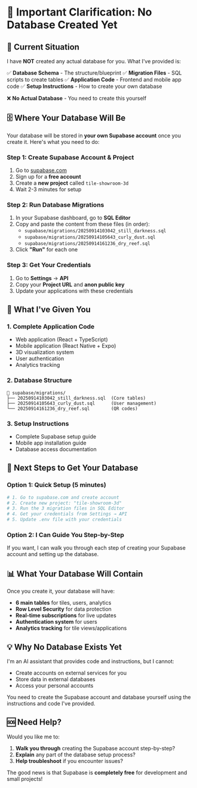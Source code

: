 # 🚨 Important Clarification: No Database Created Yet

## 📍 **Current Situation**

I have **NOT** created any actual database for you. What I've provided is:

✅ **Database Schema** - The structure/blueprint
✅ **Migration Files** - SQL scripts to create tables
✅ **Application Code** - Frontend and mobile app code
✅ **Setup Instructions** - How to create your own database

❌ **No Actual Database** - You need to create this yourself

## 🗄️ **Where Your Database Will Be**

Your database will be stored in **your own Supabase account** once you create it. Here's what you need to do:

### **Step 1: Create Supabase Account & Project**
1. Go to [supabase.com](https://supabase.com)
2. Sign up for a **free account**
3. Create a **new project** called `tile-showroom-3d`
4. Wait 2-3 minutes for setup

### **Step 2: Run Database Migrations**
1. In your Supabase dashboard, go to **SQL Editor**
2. Copy and paste the content from these files (in order):
   - `supabase/migrations/20250914103042_still_darkness.sql`
   - `supabase/migrations/20250914105643_curly_dust.sql`
   - `supabase/migrations/20250914161236_dry_reef.sql`
3. Click **"Run"** for each one

### **Step 3: Get Your Credentials**
1. Go to **Settings** → **API**
2. Copy your **Project URL** and **anon public key**
3. Update your applications with these credentials

## 🎯 **What I've Given You**

### **1. Complete Application Code**
- Web application (React + TypeScript)
- Mobile application (React Native + Expo)
- 3D visualization system
- User authentication
- Analytics tracking

### **2. Database Structure**
```
📁 supabase/migrations/
├── 20250914103042_still_darkness.sql  (Core tables)
├── 20250914105643_curly_dust.sql      (User management)
└── 20250914161236_dry_reef.sql        (QR codes)
```

### **3. Setup Instructions**
- Complete Supabase setup guide
- Mobile app installation guide
- Database access documentation

## 🚀 **Next Steps to Get Your Database**

### **Option 1: Quick Setup (5 minutes)**
```bash
# 1. Go to supabase.com and create account
# 2. Create new project: "tile-showroom-3d"
# 3. Run the 3 migration files in SQL Editor
# 4. Get your credentials from Settings → API
# 5. Update .env file with your credentials
```

### **Option 2: I Can Guide You Step-by-Step**
If you want, I can walk you through each step of creating your Supabase account and setting up the database.

## 📊 **What Your Database Will Contain**

Once you create it, your database will have:
- **6 main tables** for tiles, users, analytics
- **Row Level Security** for data protection
- **Real-time subscriptions** for live updates
- **Authentication system** for users
- **Analytics tracking** for tile views/applications

## 💡 **Why No Database Exists Yet**

I'm an AI assistant that provides code and instructions, but I cannot:
- Create accounts on external services for you
- Store data in external databases
- Access your personal accounts

You need to create the Supabase account and database yourself using the instructions and code I've provided.

## 🆘 **Need Help?**

Would you like me to:
1. **Walk you through** creating the Supabase account step-by-step?
2. **Explain** any part of the database setup process?
3. **Help troubleshoot** if you encounter issues?

The good news is that Supabase is **completely free** for development and small projects!